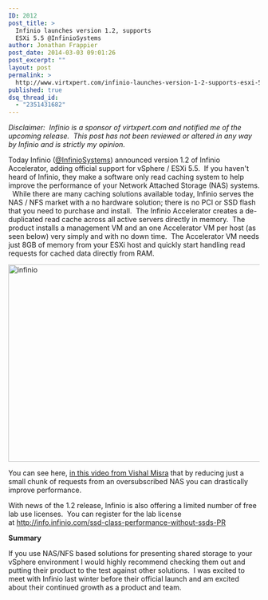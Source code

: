 ```yaml
---
ID: 2012
post_title: >
  Infinio launches version 1.2, supports
  ESXi 5.5 @InfinioSystems
author: Jonathan Frappier
post_date: 2014-03-03 09:01:26
post_excerpt: ""
layout: post
permalink: >
  http://www.virtxpert.com/infinio-launches-version-1-2-supports-esxi-5-5-infiniosystems/
published: true
dsq_thread_id:
  - "2351431682"
---
```

<em>Disclaimer:  Infinio is a sponsor of virtxpert.com and notified me of the upcoming release.  This post has not been reviewed or altered in any way by Infinio and is strictly my opinion.</em>

Today Infinio (<a href="http://twitter.com/infiniosystems">@InfinioSystems</a>) announced version 1.2 of Infinio Accelerator, adding official support for vSphere / ESXi 5.5.  If you haven't heard of Infinio, they make a software only read caching system to help improve the performance of your Network Attached Storage (NAS) systems.   While there are many caching solutions available today, Infinio serves the NAS / NFS market with a no hardware solution; there is no PCI or SSD flash that you need to purchase and install.  The Infinio Accelerator creates a de-duplicated read cache across all active servers directly in memory.  The product installs a management VM and an one Accelerator VM per host (as seen below) very simply and with no down time.  The Accelerator VM needs just 8GB of memory from your ESXi host and quickly start handling read requests for cached data directly from RAM.

<a href="http://www.virtxpert.com/wp-content/uploads/2013/11/infinio.png"><img class="aligncenter size-full wp-image-1493" alt="infinio" src="http://www.virtxpert.com/wp-content/uploads/2013/11/infinio.png" width="714" height="395" /></a>

You can see here, <a href="http://blog.infinio.com/bid/371475/Content-based-caching-video-series" target="_blank">in this video from Vishal Misra</a> that by reducing just a small chunk of requests from an oversubscribed NAS you can drastically improve performance.

With news of the 1.2 release, Infinio is also offering a limited number of free lab use licenses.  You can register for the lab license at <a href="http://info.infinio.com/ssd-class-performance-without-ssds-PR" target="_blank">http://info.infinio.com/ssd-class-performance-without-ssds-PR</a>

<strong>Summary</strong>

If you use NAS/NFS based solutions for presenting shared storage to your vSphere environment I would highly recommend checking them out and putting their product to the test against other solutions.  I was excited to meet with Infinio last winter before their official launch and am excited about their continued growth as a product and team.